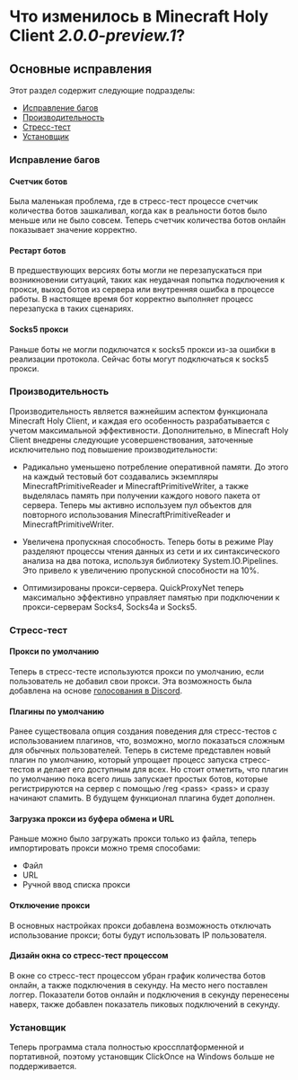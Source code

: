 # Что изменилось в Minecraft Holy Client *2.0.0-preview.1*?

## Основные исправления

Этот раздел содержит следующие подразделы:

- [Исправление багов](#исправление-багов)
- [Производительность](#производительность)
- [Стресс-тест](#стресс-тест)
- [Установщик](#установщик)

### Исправление багов

#### Счетчик ботов

Была маленькая проблема, где в стресс-тест процессе счетчик количества ботов зашкаливал, когда как в реальности ботов было меньше или не было совсем. Теперь счетчик количества ботов онлайн показывает значение корректно.

#### Рестарт ботов

В предшествующих версиях боты могли не перезапускаться при возникновении ситуаций, таких как неудачная попытка подключения к прокси, выход ботов из сервера или внутренняя ошибка в процессе работы. В настоящее время бот корректно выполняет процесс перезапуска в таких сценариях.

#### Socks5 прокси

Раньше боты не могли подключатся к socks5 прокси из-за ошибки в реализации протокола. Сейчас боты могут подключаться к socks5 прокси.

### Производительность


Производительность является важнейшим аспектом функционала Minecraft Holy Client, и каждая его особенность разрабатывается с учетом максимальной эффективности. Дополнительно, в Minecraft Holy Client внедрены следующие усовершенствования, заточенные исключительно под повышение производительности:

- Радикально уменьшено потребление оперативной памяти. До этого на каждый тестовый бот создавались экземпляры MinecraftPrimitiveReader и MinecraftPrimitiveWriter, а также выделялась память при получении каждого нового пакета от сервера. Теперь мы активно используем пул объектов для повторного использования MinecraftPrimitiveReader и MinecraftPrimitiveWriter.

- Увеличена пропускная способность. Теперь боты в режиме Play разделяют процессы чтения данных из сети и их синтаксического анализа на два потока, используя библиотеку System.IO.Pipelines. Это привело к увеличению пропускной способности на 10%.

- Оптимизированы прокси-сервера. QuickProxyNet теперь максимально эффективно управляет памятью при подключении к прокси-серверам Socks4, Socks4a и Socks5.

### Стресс-тест


#### Прокси по умолчанию

Теперь в стресс-тесте используются прокси по умолчанию, если пользователь не добавил свои прокси. Эта возможность была добавлена на основе [голосования в Discord](https://discord.com/channels/1166051202367246396/1166055869566419085/1172042445928812574).

#### Плагины по умолчанию

Ранее существовала опция создания поведения для стресс-тестов с использованием плагинов, что, возможно, могло показаться сложным для обычных пользователей.
Теперь в системе представлен новый плагин по умолчанию, который упрощает процесс запуска стресс-тестов и делает его доступным для всех. Но стоит отметить, что плагин по умолчанию пока всего лишь запускает простых ботов, которые регистрируются на сервер с помощью /reg \<pass\> \<pass\> и сразу начинают спамить. В будущем функционал плагина будет дополнен.

#### Загрузка прокси из буфера обмена и URL

Раньше можно было загружать прокси только из файла, теперь импортировать прокси можно тремя способами:
- Файл
- URL
- Ручной ввод списка прокси

#### Отключение прокси

В основных настройках прокси добавлена возможность отключать использование прокси; боты будут использовать IP пользователя.

#### Дизайн окна со стресс-тест процессом

B окне со стресс-тест процессом убран график количества ботов онлайн, а также подключения в секунду. На место него поставлен логгер.
Показатели ботов онлайн и подключения в секунду перенесены наверх, также добавлен показатель пиковых подключений в секунду.

### Установщик

Теперь программа стала полностью кроссплатформенной и портативной, поэтому установщик ClickOnce на Windows больше не поддерживается.
